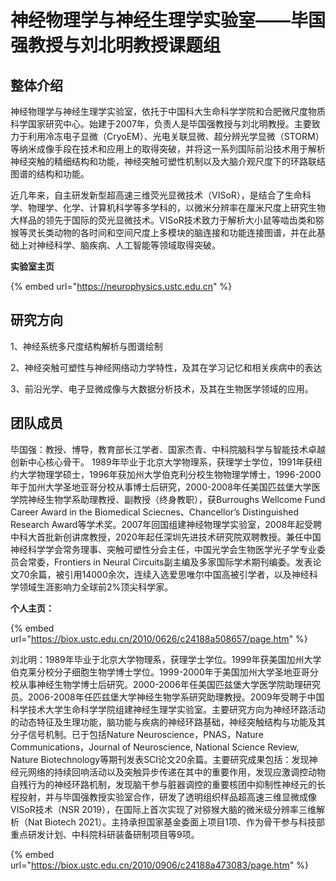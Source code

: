 # 神经物理学与神经生理学实验室——毕国强教授与刘北明教授课题组

## 整体介绍

神经物理学与神经生理学实验室，依托于中国科大生命科学学院和合肥微尺度物质科学国家研究中心。始建于2007年，负责人是毕国强教授与刘北明教授。主要致力于利用冷冻电子显微（CryoEM）、光电关联显微、超分辨光学显微（STORM）等纳米成像手段在技术和应用上的取得突破，并将这一系列国际前沿技术用于解析神经突触的精细结构和功能，神经突触可塑性机制以及大脑介观尺度下的环路联结图谱的结构和功能。

近几年来，自主研发新型超高速三维荧光显微技术（VISoR），是结合了生命科学、物理学、化学、计算机科学等多学科的，以微米分辨率在厘米尺度上研究生物大样品的领先于国际的荧光显微技术。VISoR技术致力于解析大小鼠等啮齿类和猕猴等灵长类动物的各时间和空间尺度上多模块的脑连接和功能连接图谱，并在此基础上对神经科学、脑疾病、人工智能等领域取得突破。

**实验室主页**

{% embed url="https://neurophysics.ustc.edu.cn" %}

## 研究方向

1、神经系统多尺度结构解析与图谱绘制

2、神经突触可塑性与神经网络动力学特性，及其在学习记忆和相关疾病中的表达

3、前沿光学、电子显微成像与大数据分析技术，及其在生物医学领域的应用。

## 团队成员

毕国强：教授、博导，教育部长江学者、国家杰青、中科院脑科学与智能技术卓越创新中心核心骨干。 1989年毕业于北京大学物理系，获理学士学位，1991年获纽约大学物理学硕士，1996年获加州大学伯克利分校生物物理学博士，1996-2000年于加州大学圣地亚哥分校从事博士后研究，2000-2008年任美国匹兹堡大学医学院神经生物学系助理教授、副教授（终身教职），获Burroughs Wellcome Fund Career Award in the Biomedical Sciecnes、Chancellor’s Distinguished Research Award等学术奖。2007年回国组建神经物理学实验室，2008年起受聘中科大首批新创讲席教授，2020年起任深圳先进技术研究院双聘教授。兼任中国神经科学学会常务理事、突触可塑性分会主任，中国光学会生物医学光子学专业委员会常委，Frontiers in Neural Circuits副主编及多家国际学术期刊编委。发表论文70余篇，被引用14000余次，连续入选爱思唯尔中国高被引学者，以及神经科学领域生涯影响力全球前2%顶尖科学家。

**个人主页：**

{% embed url="https://biox.ustc.edu.cn/2010/0626/c24188a508657/page.htm" %}

刘北明：1989年毕业于北京大学物理系，获理学士学位。1999年获美国加州大学伯克莱分校分子细胞生物学博士学位。1999-2000年于美国加州大学圣地亚哥分校从事神经生物学博士后研究。2000-2006年任美国匹兹堡大学医学院助理研究员。2006-2008年任匹兹堡大学神经生物学系研究助理教授。2009年受聘于中国科学技术大学生命科学学院组建神经生理学实验室。主要研究方向为神经环路活动的动态特征及生理功能，脑功能与疾病的神经环路基础，神经突触结构与功能及其分子信号机制。已于包括Nature Neuroscience，PNAS，Nature Communications，Journal of Neuroscience, National Science Review, Nature Biotechnology等期刊发表SCI论文20余篇。主要研究成果包括：发现神经元网络的持续回响活动以及突触异步传递在其中的重要作用，发现应激调控动物自残行为的神经环路机制，发现脑干参与脏器调控的重要核团中抑制性神经元的长程投射，并与毕国强教授实验室合作，研发了透明组织样品超高速三维显微成像VISoR技术（NSR 2019），在国际上首次实现了对猕猴大脑的微米级分辨率三维解析（Nat Biotech 2021）。主持承担国家基金委面上项目1项、作为骨干参与科技部重点研发计划、中科院科研装备研制项目等9项。

{% embed url="https://biox.ustc.edu.cn/2010/0906/c24188a473083/page.htm" %}

